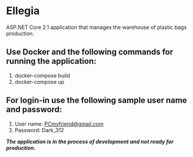 # Ellegia
ASP.NET Core 2.1 application that manages the warehouse of plastic bags production.

## Use Docker and the following commands for running the application:
1. docker-compose build
2. docker-compose up

## For login-in use the following sample user name and password:
1. User name: PCmyfriend@gmail.com
2. Password: Dark_312

***The application is in the process of development and not ready for production.***
